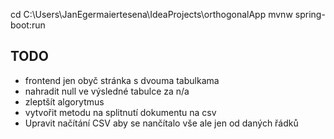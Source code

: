 cd C:\Users\JanEgermaiertesena\IdeaProjects\orthogonalApp
mvnw spring-boot:run

## TODO
- frontend jen obyč stránka s dvouma tabulkama
- nahradit null ve výsledné tabulce za n/a
- zleptšít algorytmus
- vytvořit metodu na splitnutí dokumentu na csv
- Upravit načítání CSV aby se nančítalo vše ale jen od daných řádků